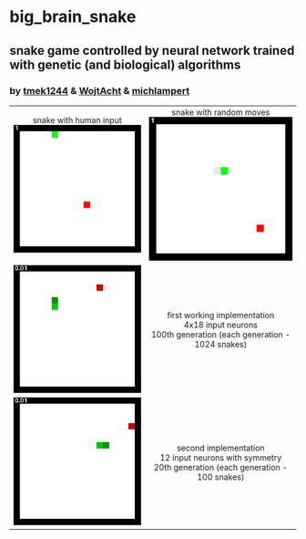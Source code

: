 # big_brain_snake

## snake game controlled by neural network trained with genetic (and biological) algorithms

### by [tmek1244](http://github.com/tmek1244) & [WojtAcht](http://github.com/WojtAcht) & [michlampert](http://github.com/michlampert)

| | |
| -- | -- |
| <center>snake with human input <br/> ![rys](demos/demo.gif)</center> | <center>snake with random moves <br/> ![rys](demos/demo1.gif)</center> |
| ![rys](demos/demo_first_implementation.gif) | <center>first working implementation <br/> 4x18 input neurons <br/> 100th generation (each generation - 1024 snakes)</center>|
| ![rys](demos/demo_second_implementation.gif) | <center>second implementation <br/> 12 input neurons with symmetry <br/> 20th generation (each generation - 100 snakes)</center>|
